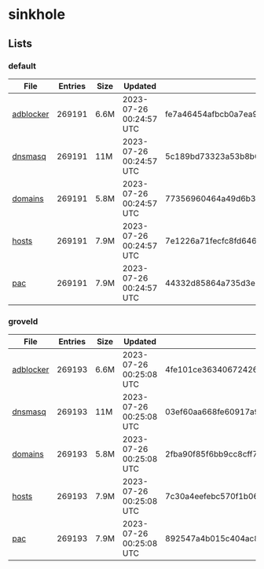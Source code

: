 # sinkhole

## Lists

### default

|File|Entries|Size|Updated|Hash|
|-|-|-|-|-|
|[adblocker](https://raw.githubusercontent.com/groveld/sinkhole/lists/default/adblocker.txt)|269191|6.6M|2023-07-26 00:24:57 UTC|fe7a46454afbcb0a7ea9a98d04e5f21f3fe52a80c722500903a5b0e0b9797581|
|[dnsmasq](https://raw.githubusercontent.com/groveld/sinkhole/lists/default/dnsmasq.txt)|269191|11M|2023-07-26 00:24:57 UTC|5c189bd73323a53b8b671a2b9308128f55785239d8e096d8cd6d50c6fe0fe214|
|[domains](https://raw.githubusercontent.com/groveld/sinkhole/lists/default/domains.txt)|269191|5.8M|2023-07-26 00:24:57 UTC|77356960464a49d6b3d109743d43e3ca4c3e49f3ef76936402aaa0c96def0a7c|
|[hosts](https://raw.githubusercontent.com/groveld/sinkhole/lists/default/hosts.txt)|269191|7.9M|2023-07-26 00:24:57 UTC|7e1226a71fecfc8fd646cafdd13834843666432d8cf34be88ecda685fdfd74d8|
|[pac](https://raw.githubusercontent.com/groveld/sinkhole/lists/default/pac.txt)|269191|7.9M|2023-07-26 00:24:57 UTC|44332d85864a735d3e6e7ec8ccb61c3169698ba5a61606e7094612959e8b21d6|

### groveld

|File|Entries|Size|Updated|Hash|
|-|-|-|-|-|
|[adblocker](https://raw.githubusercontent.com/groveld/sinkhole/lists/groveld/adblocker.txt)|269193|6.6M|2023-07-26 00:25:08 UTC|4fe101ce36340672426b9ea1c4cf20258b207d9a79b157ef668d6dbaa85a5063|
|[dnsmasq](https://raw.githubusercontent.com/groveld/sinkhole/lists/groveld/dnsmasq.txt)|269193|11M|2023-07-26 00:25:08 UTC|03ef60aa668fe60917a9e71ca339fdbe584c63fe970b492c37033f8103f1feec|
|[domains](https://raw.githubusercontent.com/groveld/sinkhole/lists/groveld/domains.txt)|269193|5.8M|2023-07-26 00:25:08 UTC|2fba90f85f6bb9cc8cff70a17420dadc53559870a8bea650161248d6271d27a2|
|[hosts](https://raw.githubusercontent.com/groveld/sinkhole/lists/groveld/hosts.txt)|269193|7.9M|2023-07-26 00:25:08 UTC|7c30a4eefebc570f1b06f894d52ae4930d026e7572a76e111e98ce9c9e2ef63a|
|[pac](https://raw.githubusercontent.com/groveld/sinkhole/lists/groveld/pac.txt)|269193|7.9M|2023-07-26 00:25:08 UTC|892547a4b015c404ac831bb57cd544e53bff9d0173472f314dc4a7507e3c336c|
